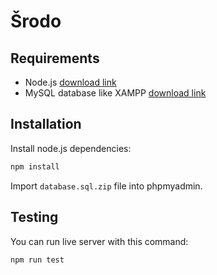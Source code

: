 # Šrodo 

## Requirements

- Node.js [download link](https://nodejs.org/)
- MySQL database like XAMPP [download link](https://www.apachefriends.org/)

## Installation

Install node.js dependencies:

```bash
npm install
```

Import `database.sql.zip` file into phpmyadmin.

## Testing

You can run live server with this command:

```bash
npm run test
```
